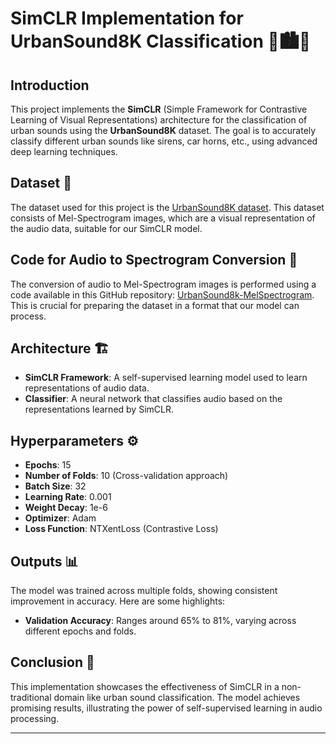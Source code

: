 # SimCLR Implementation for UrbanSound8K Classification 🎵🏙️🤖

## Introduction
This project implements the **SimCLR** (Simple Framework for Contrastive Learning of Visual Representations) architecture for the classification of urban sounds using the **UrbanSound8K** dataset. The goal is to accurately classify different urban sounds like sirens, car horns, etc., using advanced deep learning techniques.

## Dataset 📁
The dataset used for this project is the [UrbanSound8K dataset](https://www.kaggle.com/datasets/pranked03/urbansound8k-mel-spectrogram-images). This dataset consists of Mel-Spectrogram images, which are a visual representation of the audio data, suitable for our SimCLR model.

## Code for Audio to Spectrogram Conversion 🔄
The conversion of audio to Mel-Spectrogram images is performed using a code available in this GitHub repository: [UrbanSound8k-MelSpectrogram](https://github.com/pranavgupta2603/UrbanSound8k-MelSpectrogram). This is crucial for preparing the dataset in a format that our model can process.

## Architecture 🏗️
- **SimCLR Framework**: A self-supervised learning model used to learn representations of audio data.
- **Classifier**: A neural network that classifies audio based on the representations learned by SimCLR.

## Hyperparameters ⚙️
- **Epochs**: 15
- **Number of Folds**: 10 (Cross-validation approach)
- **Batch Size**: 32
- **Learning Rate**: 0.001
- **Weight Decay**: 1e-6
- **Optimizer**: Adam
- **Loss Function**: NTXentLoss (Contrastive Loss)

## Outputs 📊
The model was trained across multiple folds, showing consistent improvement in accuracy. Here are some highlights:
- **Validation Accuracy**: Ranges around 65% to 81%, varying across different epochs and folds.

## Conclusion 🎉
This implementation showcases the effectiveness of SimCLR in a non-traditional domain like urban sound classification. The model achieves promising results, illustrating the power of self-supervised learning in audio processing.

---
